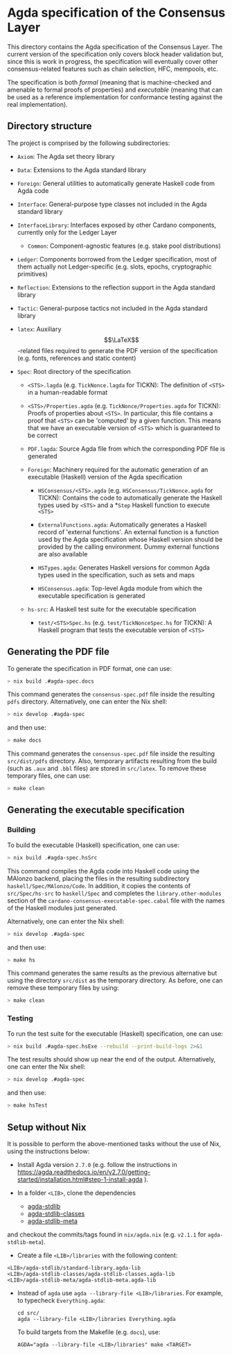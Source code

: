 # Agda specification of the Consensus Layer

This directory contains the Agda specification of the Consensus Layer. The current version of the specification only covers block header validation but, since this is work in progress, the specification will eventually cover other consensus-related features such as chain selection, HFC, mempools, etc.

The specification is both *formal* (meaning that is machine-checked and amenable to formal proofs of properties) and *executable* (meaning that can be used as a reference implementation for conformance testing against the real implementation).

## Directory structure

The project is comprised by the following subdirectories:

* `Axiom`: The Agda set theory library

* `Data`: Extensions to the Agda standard library

* `Foreign`: General utilities to automatically generate Haskell code from Agda code

* `Interface`: General-purpose type classes not included in the Agda standard library

* `InterfaceLibrary`: Interfaces exposed by other Cardano components, currently only for the Ledger Layer

  - `Common`: Component-agnostic features (e.g. stake pool distributions)

* `Ledger`: Components borrowed from the Ledger specification, most of them actually not Ledger-specific (e.g. slots, epochs, cryptographic primitives)

* `Reflection`: Extensions to the reflection support in the Agda standard library

* `Tactic`: General-purpose tactics not included in the Agda standard library

* `latex`: Auxiliary $$\LaTeX$$-related files required to generate the PDF version of the specification (e.g. fonts, references and static content)

* `Spec`: Root directory of the specification

  - `<STS>.lagda` (e.g. `TickNonce.lagda` for TICKN): The definition of `<STS>` in a human-readable format

  - `<STS>/Properties.agda` (e.g. `TickNonce/Properties.agda` for TICKN): Proofs of properties about `<STS>`. In particular, this file contains a proof that `<STS>` can be 'computed' by a given function. This means that we have an executable version of `<STS>` which is guaranteed to be correct

  - `PDF.lagda`: Source Agda file from which the corresponding PDF file is generated

  - `Foreign`: Machinery required for the automatic generation of an executable (Haskell) version of the Agda specification

    - `HSConsensus/<STS>.agda` (e.g. `HSConsensus/TickNonce.agda` for TICKN): Contains the code to automatically generate the Haskell types used by `<STS>` and a \*`Step` Haskell function to execute `<STS>`

    - `ExternalFunctions.agda`: Automatically generates a Haskell record of 'external functions'. An external function is a function used by the Agda specification whose Haskell version should be provided by the calling environment. Dummy external functions are also available

    - `HSTypes.agda`: Generates Haskell versions for common Agda types used in the specification, such as sets and maps

    - `HSConsensus.agda`: Top-level Agda module from which the executable specification is generated

  - `hs-src`: A Haskell test suite for the executable specification

  	- `test/<STS>Spec.hs` (e.g. `test/TickNonceSpec.hs` for TICKN): A Haskell program that tests the executable version of `<STS>`

## Generating the PDF file

To generate the specification in PDF format, one can use:

``` bash
> nix build .#agda-spec.docs
```

This command generates the `consensus-spec.pdf` file inside the resulting `pdfs` directory. Alternatively, one can enter the Nix shell:

``` bash
> nix develop .#agda-spec
```

and then use:

``` bash
> make docs
```

This command generates the `consensus-spec.pdf` file inside the resulting `src/dist/pdfs` directory. Also, temporary artifacts resulting from the build (such as `.aux` and `.bbl` files) are stored in `src/latex`. To remove these temporary files, one can use:

``` bash
> make clean
```

## Generating the executable specification

### Building

To build the executable (Haskell) specification, one can use:

``` bash
> nix build .#agda-spec.hsSrc
```

This command compiles the Agda code into Haskell code using the MAlonzo backend, placing the files in the resulting subdirectory `haskell/Spec/MAlonzo/Code`. In addition, it copies the contents of `src/Spec/hs-src` to `haskell/Spec` and completes the `library.other-modules` section of the `cardano-consensus-executable-spec.cabal` file with the names of the Haskell modules just generated.

Alternatively, one can enter the Nix shell:

``` bash
> nix develop .#agda-spec
```

and then use:

``` bash
> make hs
```

This command generates the same results as the previous alternative but using the directory `src/dist` as the temporary directory. As before, one can remove these temporary files by using:

``` bash
> make clean
```

### Testing

To run the test suite for the executable (Haskell) specification, one can use:

``` bash
> nix build .#agda-spec.hsExe --rebuild --print-build-logs 2>&1
```

The test results should show up near the end of the output. Alternatively, one can enter the Nix shell:

``` bash
> nix develop .#agda-spec
```

and then use:

``` bash
> make hsTest
```

## Setup without Nix

It is possible to perform the above-mentioned tasks without the use of Nix, using the instructions below:

- Install Agda version `2.7.0` (e.g. follow the instructions in <https://agda.readthedocs.io/en/v2.7.0/getting-started/installation.html#step-1-install-agda>
).

- In a folder `<LIB>`, clone the dependencies
    + [agda-stdlib](https://github.com/agda/agda-stdlib)
    + [agda-stdlib-classes](https://github.com/agda/agda-stdlib-classes)
    + [agda-stdlib-meta](https://github.com/agda/agda-stdlib-meta)

and checkout the commits/tags found in `nix/agda.nix` (e.g. `v2.1.1` for `agda-stdlib-meta`).

- Create a file `<LIB>/libraries` with the following content:
```
<LIB>/agda-stdlib/standard-library.agda-lib
<LIB>/agda-stdlib-classes/agda-stdlib-classes.agda-lib
<LIB>/agda-stdlib-meta/agda-stdlib-meta.agda-lib
```

- Instead of `agda` use `agda --library-file <LIB>/libraries`. For example, to typecheck `Everything.agda`:
  ```
  cd src/
  agda --library-file <LIB>/libraries Everything.agda
  ```

  To build targets from the Makefile (e.g. `docs`), use:
  ```
  AGDA="agda --library-file <LIB>/libraries" make <TARGET>
  ```
